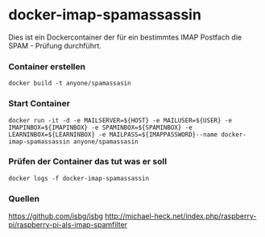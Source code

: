 # docker-imap-spamassassin

Dies ist ein Dockercontainer der für ein bestimmtes IMAP Postfach die SPAM - Prüfung durchführt.

### Container erstellen
`docker build -t anyone/spamassasin`

### Start Container
`docker run -it -d -e MAILSERVER=${HOST} -e MAILUSER=${USER} -e IMAPINBOX=${IMAPINBOX} -e SPAMINBOX=${SPAMINBOX} -e LEARNINBOX=${LEARNINBOX} -e MAILPASS=${IMAPPASSWORD}--name docker-imap-spamassassin anyone/spamassasin`

### Prüfen der Container das tut was er soll
`docker logs -f docker-imap-spamassassin`

### Quellen
https://github.com/isbg/isbg
http://michael-heck.net/index.php/raspberry-pi/raspberry-pi-als-imap-spamfilter
